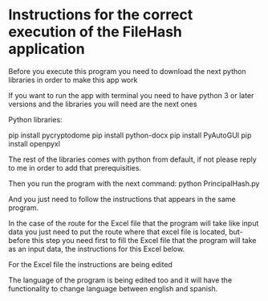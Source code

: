 # Instructions for the correct execution of the FileHash application

Before you execute this program you need to download the next python libraries in order to make this app work


If you want to run the app with terminal you need to have python 3 or later versions and the libraries you will need are the next ones


Python libraries:

pip install pycryptodome
pip install python-docx
pip install PyAutoGUI
pip install openpyxl

The rest of the libraries comes with python from default, if not please reply to me in order to add that prerequisities.


Then you run the program with the next command: python PrincipalHash.py

And you just need to follow the instructions that appears in the same program.

In the case of the route for the Excel file that the program will take like input data you just need to put the route where that excel file is located, but-
before this step you need first to fill the Excel file that the program will take as an input data, the instructions for this Excel below.

For the Excel file the instructions are being edited

The language of the program is being edited too and it will have the functionality to change language between english and spanish.
